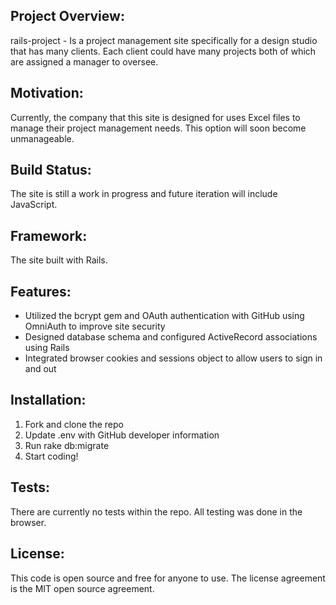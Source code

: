 ## Project Overview: 
rails-project - Is a project management site specifically for a design studio that has many clients. Each client could have many projects both of which are assigned a manager to oversee.

## Motivation: 
Currently, the company that this site is designed for uses Excel files to manage their project management needs. This option will soon become unmanageable.

## Build Status: 
The site is still a work in progress and future iteration will include JavaScript.

## Framework: 
The site built with Rails.

## Features:
- Utilized the bcrypt gem and OAuth authentication with GitHub using OmniAuth to improve site security
- Designed database schema and configured ActiveRecord associations using Rails
- Integrated browser cookies and sessions object to allow users to sign in and out

## Installation:
1. Fork and clone the repo
2. Update .env with GitHub developer information
3. Run rake db:migrate
4. Start coding!

## Tests:
There are currently no tests within the repo. All testing was done in the browser.

## License: 
This code is open source and free for anyone to use. The license agreement is the MIT open source agreement.


